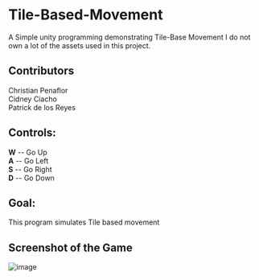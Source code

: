 # Tile-Based-Movement
A Simple unity programming demonstrating Tile-Base Movement
I do not own a lot of the assets used in this project. 

## Contributors
Christian Penaflor <br />
Cidney Ciacho <br />
Patrick de los Reyes

## Controls:
**W** -- Go Up <br />
**A** -- Go Left <br />
**S** -- Go Right <br />
**D** -- Go Down <br />

## Goal:
This program simulates Tile based movement <br />



## Screenshot of the Game
![image](https://user-images.githubusercontent.com/42732095/180643419-3eecd35a-ec15-4813-a852-91f912c2d614.png)
